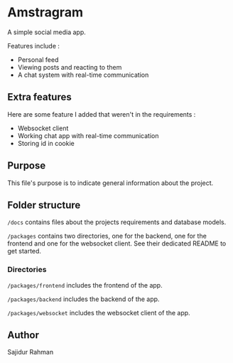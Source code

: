 # Amstragram

A simple social media app.

Features include :
* Personal feed
* Viewing posts and reacting to them
* A chat system with real-time communication

## Extra features

Here are some feature I added that weren't in the requirements :
* Websocket client
* Working chat app with real-time communication
* Storing id in cookie

## Purpose

This file's purpose is to indicate general information about the project.

## Folder structure

`/docs` contains files about the projects requirements and database models.

`/packages` contains two directories, one for the backend, one for the frontend and one for the websocket client. See their dedicated README to get started.

### Directories

`/packages/frontend` includes the frontend of the app.

`/packages/backend` includes the backend of the app.

`/packages/websocket` includes the websocket client of the app.

## Author

Sajidur Rahman
